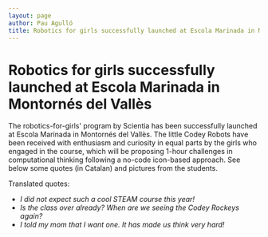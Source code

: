 ```yaml
---
layout: page
author: Pau Agulló
title: Robotics for girls successfully launched at Escola Marinada in Montornés del Vallès
---
```


# Robotics for girls successfully launched at Escola Marinada in Montornés del Vallès

The robotics-for-girls' program by Scientia has been successfully launched at Escola Marinada in
Montornés del Vallès. The little Codey Robots have been received with enthusiasm and curiosity in
equal parts by the girls who engaged in the course, which will be proposing 1-hour challenges in
computational thinking following a no-code icon-based approach. See below some quotes (in Catalan)
and pictures from the students.

Translated quotes:

- _I did not expect such a cool STEAM course this year!_
- _Is the class over already? When are we seeing the Codey Rockeys again?_
- _I told my mom that I want one. It has made us think very hard!_

<br />
<object data="/assets/JA TENIM ELS CODEY ROCKY EN MARXA - Escola Marinada - Oct22.pdf" type="application/pdf" width="100%" height="1200px"></object>
